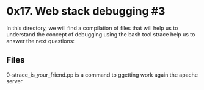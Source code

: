 # 0x17. Web stack debugging #3
In this directory, we will find a compilation of files that will help us to understand the concept of debugging using the bash tool strace help us to answer the next questions:

## Files
0-strace_is_your_friend.pp is a command to ggetting work again the apache server